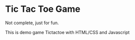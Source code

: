 # Tic Tac Toe Game

Not complete, just for fun.

This is demo game Tictactoe with HTML/CSS and Javascript
